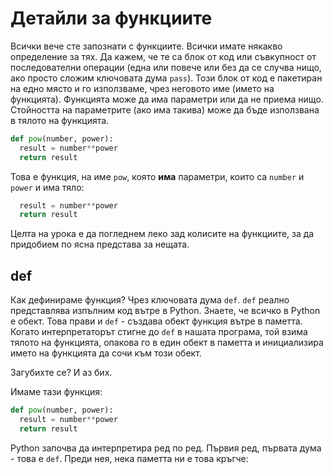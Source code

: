 # Детайли за функциите

Всички вече сте запознати с функциите. Всички имате някакво определение за тях. Да кажем, че те са блок от код или съвкупност от последователни операции (една или повече или без да се случва нищо, ако просто сложим ключовата дума `pass`). Този блок от код е пакетиран на едно място и го използваме, чрез неговото име (името на функцията). Функцията може да има параметри или да не приема нищо. Стойността на параметрите (ако има такива) може да бъде използвана в тялото на функцията.

```python
def pow(number, power):
  result = number**power
  return result
```

Това е функция, на име `pow`, която **има** параметри, които са `number` и `power` и има тяло:
```python
  result = number**power
  return result
```

Целта на урока е да погледнем леко зад колисите на функциите, за да придобием по ясна представа за нещата. 

## def

Как дефинираме функция? Чрез ключовата дума `def`. `def` реално представлява изпълним код вътре в Python. Знаете, че всичко в Python е обект. Това прави и `def` - създава обект функция вътре в паметта. Когато интерпретаторът стигне до `def` в нашата програма, той взима тялото на функцията, опакова го в един обект в паметта и инициализира името на функцията да сочи към този обект.

Загубихте се? И аз бих.

Имаме тази функция:
```python
def pow(number, power):
  result = number**power
  return result
```

Python започва да интерпретира ред по ред. Първия ред, първата дума - това е `def`. Преди нея, нека паметта ни е това кръгче:

